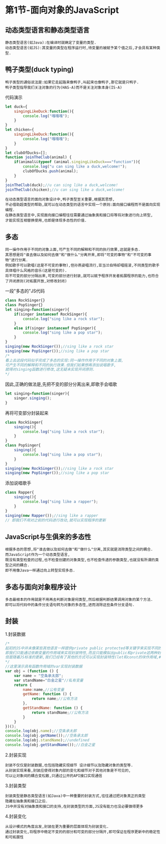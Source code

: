 # 第1节-面向对象的JavaScript
## 动态类型语言和静态类型语言
    静态类型语言(如Java):在编译时就确定了变量的类型.
    动态类型语言(如JS):其变量的类型在程序运行时,待变量的被赋予某个值之后,才会具有某种类型.
## 鸭子类型(duck typing)
    鸭子类型的通俗说法是:如果它走起路来像鸭子,叫起来也像鸭子,那它就是只鸭子.
    鸭子类型指导我们关注对象的行为(HAS-A)而不是关注对象本身(IS-A)
代码演示
```JavaScript
let duck={
    singingLikeDuck:function(){
        console.log("嘎嘎嘎");
    }
}
let chicken={
    singingLikeDuck:function(){
        console.log("嘎嘎嘎");
    }
}
let clubOfDucks=[];
function joinTheClub(animal) {
    if(animal&&typeof (animal.singingLikeDuck==="function")){
        console.log("u can sing like a duck,welcome!");
        clubOfDucks.push(animal);
    }
}
joinTheClub(duck);//u can sing like a duck,welcome!
joinTheClub(chicken);//u can sing like a duck,welcome!
```
    在动态类型语言的面向对象设计中,鸭子类型至关重要,根据其思想,
    不必借助超类型的帮助,就可以在动态类型的语言中实现一个原则:面向接口编程而不是面向实现编程.
    在静态类型语言中,实现面向接口编程往往需要通过抽象类和接口将等将对象进行向上转型,
    才能实现互相替换使用,也即是体现多态性的价值.
## 多态
    同一操作作用于不同的对象上面,可产生不同的解释和不同的执行效果,这就是多态.
    其思想是将"谁去做以及如何去做"和"做什么"分离开来,即将"可变的事物"和"不可变的事物"进行分离.
    例如歌手可以歌唱(这是不可变的事物),但孙燕姿唱流行,亚当兰伯特却唱摇滚,不同类型的歌手具体唱什么风格的音乐(这是可变的).
    将不可变的部分分隔出来,可变的部分进行封装,就可以赋予程序开发者拓展程序的能力,也符合了开闭原则(对拓展开放,对修改封闭)
一段"多态的"JS代码
```JavaScript
class RockSinger{}
class PopSinger{}
let singing=function(singer){
    if(singer instanceof RockSinger){
        console.log("sing like a rock star");
    }
    else if(singer instanceof PopSinger){
        console.log("sing like a pop star");
    }
}
singing(new RockSinger());//sing like a rock star
singing(new PopSinger());//sing like a pop star
/*
看上去这段代码似乎完成了多态的实现:同一操作作用于不同的对象上面,
可产生不同的解释和不同的执行效果.但我们如果想再添加说唱歌手,
就得对singing函数进行修改,这无疑未实现开闭原则.
*/
```
因此,正确的做法是,先把不变的部分分离出来,即歌手会唱歌
```JavaScript
let singing=function(singer){
    singer.singing();
}
```
再将可变部分封装起来
```JavaScript
class RockSinger{
    singing(){
        console.log("sing like a rock star");
    }
}
class PopSinger{
    singing(){
        console.log("sing like a pop star");
    }
}
singing(new RockSinger());//sing like a rock star
singing(new PopSinger());//sing like a pop star
```
添加说唱歌手
```JavaScript
class Rapper{
    singing(){
        console.log("sing like a rapper");
    }
}
singing(new Rapper());//sing like a rapper
// 即我们不用对之前的代码进行改动,就可以实现程序的更新
```
## JavaScript与生俱来的多态性
    根据多态的思想,将"谁去做以及如何去做"和"做什么"分离,其实就是消除类型之间的耦合.
    而JavaScript作为一个动态类型语言,
    既没有类型检查的过程,也不检查创建的对象类型,也不检查传递的参数类型,也就没有所谓的类型之间的耦合.
    即不用像Java一样通过向上转型实现多态.
## 多态与面向对象程序设计
    多态最根本的作用就是不用再去判断对象是何类型,然后根据判断结果调用对象的某个方法.
    即可以将代码中的条件分支语句转为对象的多态性,进而消除这些条件分支语句.
## 封装
1.封装数据
```JavaScript
/*
起初的JS中并未像某些其他语言一样提供private public protected等关键字来实现不同的访问权限
即我们只能通过依赖变量的作用域来实现封装特性,而且只能模拟出public和private这两种封装特性
但是随着JS标准的更新,我们已经有了其他的方式可以实现封装特性(let和const的块作用域,#,Symbol等)
*/
//这里演示具有函数作用域的var实现封装数据
var obj = (function () {
    var name = "空条承太郎";
    var standName="白金之星"//私有变量
    return {
        name:name,//公有变量
        getName: function () {
            return name;//公有方法
        },
        getStandName: function () {
            return standName;//公有方法
        }
    }
})();
console.log(obj.name);//空条承太郎
console.log(obj.getName());//空条承太郎
console.log(obj.standName);//undefined
console.log(obj.getStandName());//白金之星
```
2.封装实现
```
封装不仅仅是封装数据,也包括隐藏实现细节 设计细节以及隐藏对象的类型等.
从封装实现来看,封装应使得对象内部的变化和细节对于其他对象是不可见的,
可以让对象间的耦合变松散,只通过公开的API接口实现通信 
```
3.封装类型
```
封装类型是静态类型语言(如Java)中一种重要的封装方式,往往通过把对象真正的类型
隐藏在抽象类和接口之后.
JS中并没有对抽象类和接口的支持,在封装类型的方面,JS没有能力也没必要做得更多
```
4.封装变化
```
从设计模式的角度出发,封装在更为重要的层面体现为封装变化.
通过封装变化,将程序中稳定不变的的部分和可变的部分分隔开,即可保证在程序更新中的稳定性和可拓展性
```



